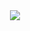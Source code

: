 <div align="center">
  <img align="center" src="https://badge42.herokuapp.com/api/stats/lcaitlyn" style="max-width: 100%;">
</div>
